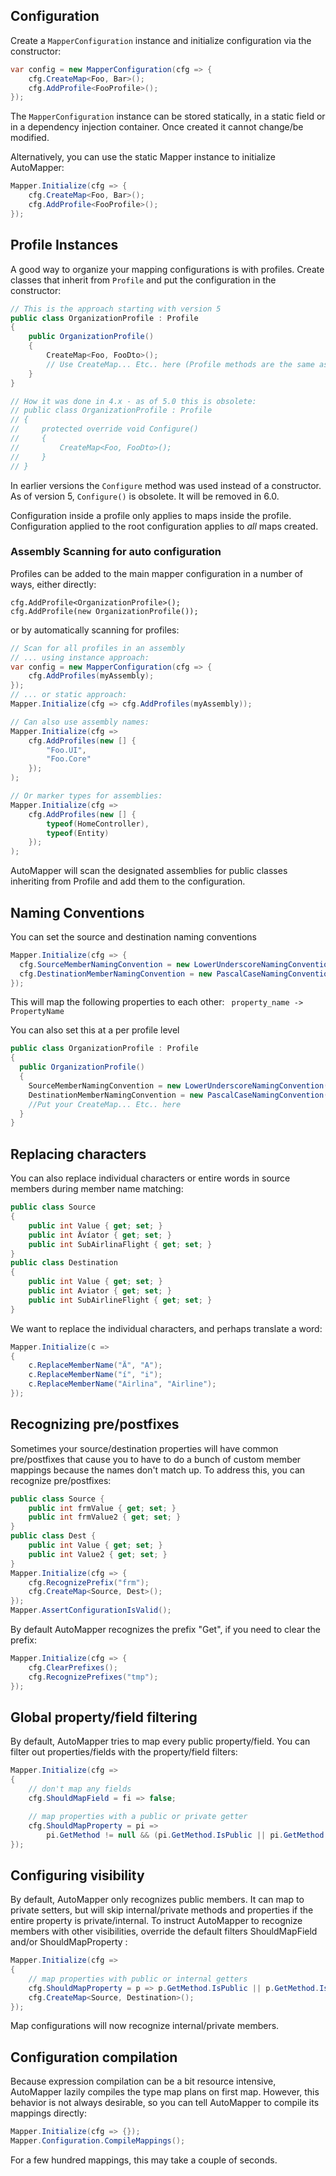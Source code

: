 ## Configuration

Create a `MapperConfiguration` instance and initialize configuration via the constructor:

```csharp
var config = new MapperConfiguration(cfg => {
    cfg.CreateMap<Foo, Bar>();
    cfg.AddProfile<FooProfile>();
});
```

The `MapperConfiguration` instance can be stored statically, in a static field or in a dependency injection container. Once created it cannot change/be modified.

Alternatively, you can use the static Mapper instance to initialize AutoMapper:

```csharp
Mapper.Initialize(cfg => {
    cfg.CreateMap<Foo, Bar>();
    cfg.AddProfile<FooProfile>();
});
```

## Profile Instances

A good way to organize your mapping configurations is with profiles. 
Create classes that inherit from `Profile` and put the configuration in the constructor:
````csharp
// This is the approach starting with version 5
public class OrganizationProfile : Profile
{
	public OrganizationProfile()
	{
		CreateMap<Foo, FooDto>();
		// Use CreateMap... Etc.. here (Profile methods are the same as configuration methods)
	}
}

// How it was done in 4.x - as of 5.0 this is obsolete:
// public class OrganizationProfile : Profile 
// {
//     protected override void Configure()
//     {
//         CreateMap<Foo, FooDto>();
//     }
// }
````

In earlier versions the `Configure` method was used instead of a constructor. 
As of version 5, `Configure()` is obsolete. It will be removed in 6.0.

Configuration inside a profile only applies to maps inside the profile. Configuration applied to the root configuration applies to *all* maps created.

### Assembly Scanning for auto configuration

Profiles can be added to the main mapper configuration in a number of ways, either directly:
```
cfg.AddProfile<OrganizationProfile>();
cfg.AddProfile(new OrganizationProfile());
```

or by automatically scanning for profiles:

```csharp
// Scan for all profiles in an assembly
// ... using instance approach:
var config = new MapperConfiguration(cfg => {
    cfg.AddProfiles(myAssembly);
});
// ... or static approach:
Mapper.Initialize(cfg => cfg.AddProfiles(myAssembly));

// Can also use assembly names:
Mapper.Initialize(cfg => 
    cfg.AddProfiles(new [] {
        "Foo.UI",
        "Foo.Core"
    });
);

// Or marker types for assemblies:
Mapper.Initialize(cfg => 
    cfg.AddProfiles(new [] {
        typeof(HomeController),
        typeof(Entity)
    });
);
```

AutoMapper will scan the designated assemblies for public classes inheriting from Profile and add them to the configuration.

## Naming Conventions
You can set the source and destination naming conventions
````csharp
Mapper.Initialize(cfg => {
  cfg.SourceMemberNamingConvention = new LowerUnderscoreNamingConvention();
  cfg.DestinationMemberNamingConvention = new PascalCaseNamingConvention();
});
````
This will map the following properties to each other: 
`  property_name -> PropertyName `

You can also set this at a per profile level 
````csharp
public class OrganizationProfile : Profile 
{
  public OrganizationProfile() 
  {
    SourceMemberNamingConvention = new LowerUnderscoreNamingConvention();
    DestinationMemberNamingConvention = new PascalCaseNamingConvention();
    //Put your CreateMap... Etc.. here
  }
}
````

## Replacing characters
You can also replace individual characters or entire words in source members during member name matching:
```c#
public class Source
{
    public int Value { get; set; }
    public int Ävíator { get; set; }
    public int SubAirlinaFlight { get; set; }
}
public class Destination
{
    public int Value { get; set; }
    public int Aviator { get; set; }
    public int SubAirlineFlight { get; set; }
}
```
We want to replace the individual characters, and perhaps translate a word:
```c#
Mapper.Initialize(c =>
{
    c.ReplaceMemberName("Ä", "A");
    c.ReplaceMemberName("í", "i");
    c.ReplaceMemberName("Airlina", "Airline");
});
```
## Recognizing pre/postfixes

Sometimes your source/destination properties will have common pre/postfixes that cause you to have to do a bunch of custom member mappings because the names don't match up. To address this, you can recognize pre/postfixes:

```c#
public class Source {
    public int frmValue { get; set; }
    public int frmValue2 { get; set; }
}
public class Dest {
    public int Value { get; set; }
    public int Value2 { get; set; }
}
Mapper.Initialize(cfg => {
    cfg.RecognizePrefix("frm");
    cfg.CreateMap<Source, Dest>();
});
Mapper.AssertConfigurationIsValid();
```

By default AutoMapper recognizes the prefix "Get", if you need to clear the prefix:

```c#
Mapper.Initialize(cfg => {
    cfg.ClearPrefixes();
    cfg.RecognizePrefixes("tmp");
});
```

## Global property/field filtering

By default, AutoMapper tries to map every public property/field. You can filter out properties/fields with the property/field filters:

```c#
Mapper.Initialize(cfg =>
{
	// don't map any fields
	cfg.ShouldMapField = fi => false;

	// map properties with a public or private getter
	cfg.ShouldMapProperty = pi =>
		pi.GetMethod != null && (pi.GetMethod.IsPublic || pi.GetMethod.IsPrivate);
});
```

## Configuring visibility

By default, AutoMapper only recognizes public members. It can map to private setters, but will skip internal/private methods and properties if the entire property is private/internal. To instruct AutoMapper to recognize members with other visibilities, override the default filters ShouldMapField and/or ShouldMapProperty :
```c#
Mapper.Initialize(cfg =>
{
    // map properties with public or internal getters
    cfg.ShouldMapProperty = p => p.GetMethod.IsPublic || p.GetMethod.IsAssembly;
    cfg.CreateMap<Source, Destination>();
});
```
Map configurations will now recognize internal/private members.

## Configuration compilation

Because expression compilation can be a bit resource intensive, AutoMapper lazily compiles the type map plans on first map. However, this behavior is not always desirable, so you can tell AutoMapper to compile its mappings directly:

```c#
Mapper.Initialize(cfg => {});
Mapper.Configuration.CompileMappings();
```

For a few hundred mappings, this may take a couple of seconds.